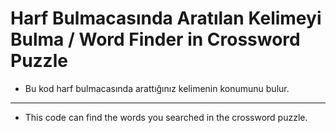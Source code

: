 # Harf Bulmacasında Aratılan Kelimeyi Bulma / Word Finder in Crossword Puzzle

* Bu kod harf bulmacasında arattığınız kelimenin konumunu bulur.
___

* This code can find the words you searched in the crossword puzzle.
